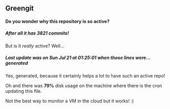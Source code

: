 ## Greengit

#### Do you wonder why this repository is so active?

##### After all it has 3821 commits!

But is it *really* active? Well...

##### Last update was on Sun Jul 21 at 01:25:01 when those lines were... generated

Yes, generated, because it certainly helps a lot to have such an active repo!

Oh and there was **79%** disk usage on the machine
where there is the cron updating this file.

Not the best way to monitor a VM in the cloud but it works! :)
